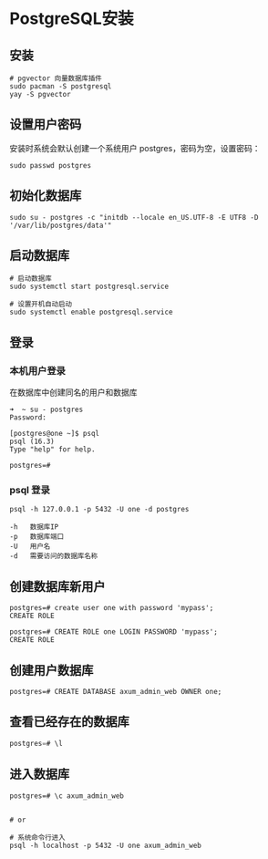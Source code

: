 # PostgreSQL安装

## 安装

```shell
# pgvector 向量数据库插件
sudo pacman -S postgresql
yay -S pgvector
```

## 设置用户密码

安装时系统会默认创建一个系统用户 postgres，密码为空，设置密码：

```shell
sudo passwd postgres
```

## 初始化数据库

```shell
sudo su - postgres -c "initdb --locale en_US.UTF-8 -E UTF8 -D '/var/lib/postgres/data'"
```

## 启动数据库

```shell
# 启动数据库
sudo systemctl start postgresql.service

# 设置开机自动启动
sudo systemctl enable postgresql.service
```

## 登录

### 本机用户登录

在数据库中创建同名的用户和数据库

```shell
➜  ~ su - postgres
Password: 

[postgres@one ~]$ psql
psql (16.3)
Type "help" for help.

postgres=# 
```

### psql 登录

```text
psql -h 127.0.0.1 -p 5432 -U one -d postgres

-h   数据库IP
-p   数据库端口
-U   用户名
-d   需要访问的数据库名称
```

## 创建数据库新用户

```shell
postgres=# create user one with password 'mypass';
CREATE ROLE
```

```shell
postgres=# CREATE ROLE one LOGIN PASSWORD 'mypass';
CREATE ROLE
```

## 创建用户数据库

```shell
postgres=# CREATE DATABASE axum_admin_web OWNER one;
```

## 查看已经存在的数据库

```sql
postgres=# \l
```

## 进入数据库

```shell
postgres=# \c axum_admin_web


# or

# 系统命令行进入
psql -h localhost -p 5432 -U one axum_admin_web
```
